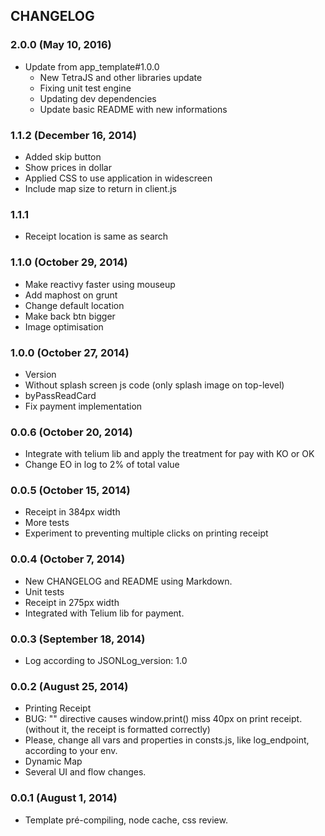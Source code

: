 ## CHANGELOG

### 2.0.0 (May 10, 2016)

* Update from app_template#1.0.0
  * New TetraJS and other libraries update
  * Fixing unit test engine
  * Updating dev dependencies
  * Update basic README with new informations

### 1.1.2 (December 16, 2014)

* Added skip button
* Show prices in dollar
* Applied CSS to use application in widescreen
* Include map size to return in client.js

### 1.1.1

* Receipt location is same as search

### 1.1.0 (October 29, 2014)

* Make reactivy faster using mouseup
* Add maphost on grunt
* Change default location
* Make back btn bigger
* Image optimisation

### 1.0.0 (October 27, 2014)

* Version
* Without splash screen js code (only splash image on top-level)
* byPassReadCard
* Fix payment implementation

### 0.0.6 (October 20, 2014)

* Integrate with telium lib and apply the treatment for pay with KO or OK
* Change EO in log to 2% of total value

### 0.0.5 (October 15, 2014)

* Receipt in 384px width
* More tests
* Experiment to preventing multiple clicks on printing receipt

### 0.0.4 (October 7, 2014)

* New CHANGELOG and README using Markdown.
* Unit tests
* Receipt in 275px width
* Integrated with Telium lib for payment.

### 0.0.3 (September 18, 2014)

* Log according to JSONLog_version: 1.0

### 0.0.2 (August 25, 2014)

* Printing Receipt
* BUG: "<!DOCTYPE html>" directive causes window.print() miss 40px on print receipt. (without it, the receipt is formatted correctly)
* Please, change all vars and properties in consts.js, like log_endpoint, according to your env.
* Dynamic Map 
* Several UI and flow changes.

### 0.0.1 (August 1, 2014)

* Template pré-compiling, node cache, css review.